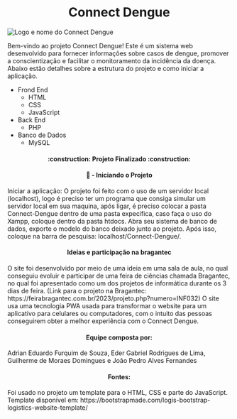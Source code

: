 <h1 align="center"> Connect Dengue </h1>

![Logo e nome do Connect Dengue](https://github.com/AdrianFurquim/Connect-Dengue/assets/116688048/6b98cc24-8bc2-481b-928a-c2dbad4369f6)


Bem-vindo ao projeto Connect Dengue! Este é um sistema web desenvolvido para fornecer informações sobre casos de dengue, 
promover a conscientização e facilitar o monitoramento da incidência da doença. Abaixo estão detalhes sobre a estrutura do projeto e como iniciar a aplicação.

<ul>
  <li>Frond End
    <ul>
        <li>HTML</li>
        <li>CSS</li>
        <li>JavaScript</li>
    </ul>
  </li>
  <li>Back End
    <ul>
        <li>PHP</li>
    </ul>
  </li>
  <li>Banco de Dados
    <ul>
        <li>MySQL</li>
    </ul>
  </li>
</ul>

<h4 align="center"> 
    :construction:  Projeto Finalizado  :construction:
</h4>

<h4 align="center"> 
    📁 - Iniciando o Projeto
</h4>
Iniciar a aplicação: O projeto foi feito com o uso de um servidor local (localhost), logo é preciso ter um programa que consiga simular um servidor local em sua maquina, após ligar, 
é preciso colocar a pasta Connect-Dengue dentro de uma pasta expecifica, caso faça o uso do Xampp, coloque dentro da pasta htdocs. Abra seu sistema de banco de dados, exporte o modelo 
do banco deixado junto ao projeto. Após isso, coloque na barra de pesquisa: localhost/Connect-Dengue/. 

<h4 align="center"> 
    Ideias e participação na bragantec
</h4>
O site foi desenvolvido por meio de uma ideia em uma sala de aula, no qual conseguiu evoluir e participar de uma feira de ciências chamada Bragantec, no qual foi apresentado como um dos projetos 
de informática durante os 3 dias de feira. (Link para o projeto na Bragantec: https://feirabragantec.com.br/2023/projeto.php?numero=INF032)
O site usa uma tecnologia PWA usada para transformar o website para um aplicativo para celulares ou computadores, com o intuito das pessoas conseguirem obter a melhor experiência com o Connect Dengue.

<h4 align="center"> 
    Equipe composta por:
</h4>
Adrian Eduardo Furquim de Souza, Eder Gabriel Rodrigues de Lima, Guilherme de Moraes Domingues e João Pedro Alves Fernandes

<h4 align="center"> 
    Fontes:
</h4>
Foi usado no projeto um template para o HTML, CSS e parte do JavaScript. Template disponível em: https://bootstrapmade.com/logis-bootstrap-logistics-website-template/


